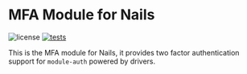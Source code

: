 # MFA Module for Nails

![license](https://img.shields.io/badge/license-MIT-green.svg)
[![tests](https://github.com/nails/module-multi-factor-auth/actions/workflows/build_and_test.yml/badge.svg )](https://github.com/nails/module-multi-factor-auth/actions)

This is the MFA module for Nails, it provides two factor authentication support for `module-auth` powered by drivers.

